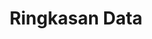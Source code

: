 ---
date:  ""
draft: false
title: "Ringkasan Data"
weight: 8
parted:
    name: ""
    goal: "Parted 1"
    desc: "Menggunakan fungsi agregasi, memahami GROUP BY, membedakan HAVING dan WHERE, serta praktik laporan."
    icon: ""
tasker:
    name: ""
    goal: "Parted 1"
    desc: "Mencari konsep dan prinsip dasar perpustakaan digital."
    icon: ""
assign:
    name: ""
    goal: "Parted 1"
    desc: "Membuat konsep dan prinsip dasar perpustakaan digital."
    icon: ""
metadata:
    author: ""
description: "Menggunakan fungsi agregasi, memahami GROUP BY, membedakan HAVING dan WHERE, serta praktik laporan."
---